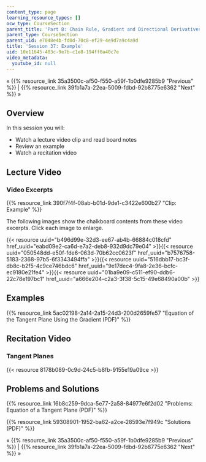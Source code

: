```yaml
---
content_type: page
learning_resource_types: []
ocw_type: CourseSection
parent_title: 'Part B: Chain Rule, Gradient and Directional Derivatives'
parent_type: CourseSection
parent_uid: e7048e4b-fd0d-70c8-ef29-4e9d7a9c4a9d
title: 'Session 37: Example'
uid: 10e11645-483c-9e7b-c1e8-194ff0a40c7e
video_metadata:
  youtube_id: null
---
```


« {{% resource_link 35a3500c-af50-f550-a59f-1b0dfe9285b9 "Previous" %}} | {{% resource_link 39fb1a7a-22ea-5009-fdbd-92b8775e6362 "Next" %}} »

Overview
--------

In this session you will:

*   Watch a lecture video clip and read board notes
*   Review an example
*   Watch a recitation video

Lecture Video
-------------

### Video Excerpts

{{% resource_link 390f7f4f-08ab-b01d-9de1-c3422e600b27 "Clip: Example" %}}

The following images show the chalkboard contents from these video excerpts. Click each image to enlarge.

{{< resource uuid="b496d99e-32d3-ee67-ab4b-66884c018cfd" href_uuid="eabd09e2-ca6d-e7a2-deb8-932d9dc79e04" >}}{{< resource uuid="050548dd-e50f-fde6-063d-70b62cc0623f" href_uuid="b7576758-5183-2368-97b5-6f3343494ffa" >}}{{< resource uuid="516dbb17-bc3f-db8c-b2f5-4c9ce746bdc6" href_uuid="9e17dec4-9fa8-2e36-bcfc-ec9180e21fe4" >}}{{< resource uuid="01ba9e09-c511-ef90-ddb6-22c78e197bc1" href_uuid="a666e204-c2a3-3f38-5c15-49e68490a00b" >}}

Examples
--------

{{% resource_link 5ac02198-2a14-2a15-24d3-200d2659fe57 "Equation of the Tangent Plane Using the Gradient (PDF)" %}}

Recitation Video
----------------

### Tangent Planes

{{< resource 8178b089-0c9d-24c5-b8fb-9155e19a09ce >}}

Problems and Solutions
----------------------

{{% resource_link 16b8c259-9dca-5e77-2a58-84977e6f2d02 "Problems: Equation of a Tangent Plane (PDF)" %}}

{{% resource_link 59308901-1952-ba62-a2ce-28593e7f949c "Solutions (PDF)" %}}

« {{% resource_link 35a3500c-af50-f550-a59f-1b0dfe9285b9 "Previous" %}} | {{% resource_link 39fb1a7a-22ea-5009-fdbd-92b8775e6362 "Next" %}} »